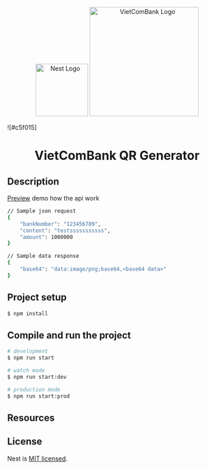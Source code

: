 <p align="center">
  <a href="http://nestjs.com/" target="blank"><img src="https://nestjs.com/img/logo-small.svg" width="120" alt="Nest Logo" /></a>
  <img src="https://vinfruits.com/wp-content/uploads/2024/06/logo-vietcombank-khong-slogan-300x111.png" alt="VietComBank Logo" width="250px">
</p>

</p>
![#c5f015]<h1 align="center">VietComBank QR Generator</h1>

## Description

[Preview](https://103.252.93.54) demo how the api work

```bash
// Sample json request
{
    "bankNumber": "123456789",
    "content": "testsssssssssss",
    "amount": 1000000
}
```
```bash
// Sample data response
{
    "base64": "data:image/png;base64,<base64 data>"
}
```

## Project setup

```bash
$ npm install
```

## Compile and run the project

```bash
# development
$ npm run start

# watch mode
$ npm run start:dev

# production mode
$ npm run start:prod
```

## Resources


## License

Nest is [MIT licensed](https://github.com/nestjs/nest/blob/master/LICENSE).
